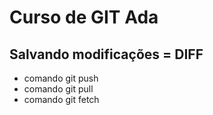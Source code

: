 # Curso de GIT Ada

## Salvando modificações = DIFF

* comando git push
* comando git pull
* comando git fetch

